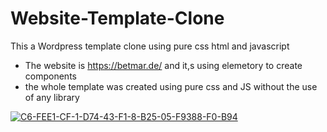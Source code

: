 # Website-Template-Clone
This a Wordpress template clone using pure css html and javascript
- The website is https://betmar.de/ and it,s using elemetory to create components
- the whole template was created using pure css and JS without the use of any library <br>

<a href="https://ibb.co/SsfC8xW"><img src="https://i.ibb.co/SsfC8xW/C6-FEE1-CF-1-D74-43-F1-8-B25-05-F9388-F0-B94.jpg" alt="C6-FEE1-CF-1-D74-43-F1-8-B25-05-F9388-F0-B94" border="0"></a>
